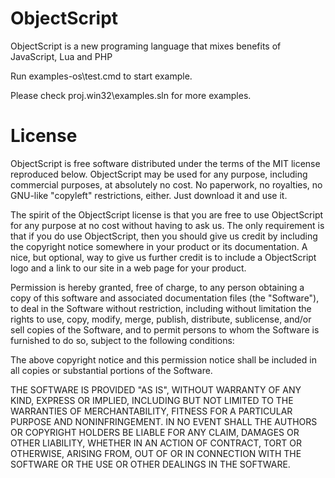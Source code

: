 ObjectScript
============

ObjectScript is a new programing language that mixes benefits of JavaScript, Lua and PHP

Run examples-os\test.cmd to start example. 

Please check proj.win32\examples.sln for more examples.

License
=======

ObjectScript is free software distributed under the terms of the MIT license reproduced below. ObjectScript may be used for any purpose, including commercial purposes, at absolutely no cost. No paperwork, no royalties, no GNU-like "copyleft" restrictions, either. Just download it and use it.

The spirit of the ObjectScript license is that you are free to use ObjectScript for any purpose at no cost without having to ask us. The only requirement is that if you do use ObjectScript, then you should give us credit by including the copyright notice somewhere in your product or its documentation. A nice, but optional, way to give us further credit is to include a ObjectScript logo and a link to our site in a web page for your product.

Permission is hereby granted, free of charge, to any person obtaining
a copy of this software and associated documentation files (the
"Software"), to deal in the Software without restriction, including
without limitation the rights to use, copy, modify, merge, publish,
distribute, sublicense, and/or sell copies of the Software, and to
permit persons to whom the Software is furnished to do so, subject to
the following conditions:

The above copyright notice and this permission notice shall be
included in all copies or substantial portions of the Software.

THE SOFTWARE IS PROVIDED "AS IS", WITHOUT WARRANTY OF ANY KIND,
EXPRESS OR IMPLIED, INCLUDING BUT NOT LIMITED TO THE WARRANTIES OF
MERCHANTABILITY, FITNESS FOR A PARTICULAR PURPOSE AND NONINFRINGEMENT.
IN NO EVENT SHALL THE AUTHORS OR COPYRIGHT HOLDERS BE LIABLE FOR ANY
CLAIM, DAMAGES OR OTHER LIABILITY, WHETHER IN AN ACTION OF CONTRACT,
TORT OR OTHERWISE, ARISING FROM, OUT OF OR IN CONNECTION WITH THE
SOFTWARE OR THE USE OR OTHER DEALINGS IN THE SOFTWARE.
